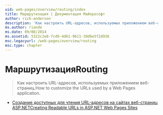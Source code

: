 ```yaml
---
uid: web-pages/overview/routing/index
title: Маршрутизация | Документация Майкрософт
author: rick-anderson
description: 'Как настроить URL-адресов, используемых приложением веб-страниц.'
ms.author: riande
ms.date: 09/08/2014
ms.assetid: 5322c2e8-7cd9-4d61-9611-39d6e5f2d936
msc.legacyurl: /web-pages/overview/routing
msc.type: chapter
---
```

<a name="routing"></a><span data-ttu-id="4f47c-103">Маршрутизация</span><span class="sxs-lookup"><span data-stu-id="4f47c-103">Routing</span></span>
====================
> <span data-ttu-id="4f47c-104">Как настроить URL-адресов, используемых приложением веб-страниц.</span><span class="sxs-lookup"><span data-stu-id="4f47c-104">How to customize the URLs used by a Web Pages application.</span></span>


- [<span data-ttu-id="4f47c-105">Создание доступных для чтения URL-адресов на сайтах веб-страниц ASP.NET</span><span class="sxs-lookup"><span data-stu-id="4f47c-105">Creating Readable URLs in ASP.NET Web Pages Sites</span></span>](creating-readable-urls-in-aspnet-web-pages-sites.md)
